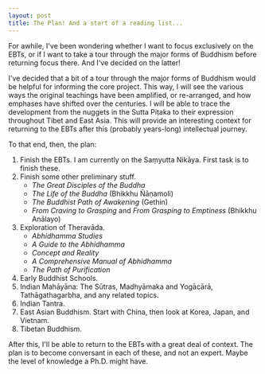 ```yaml
---
layout: post
title: The Plan! And a start of a reading list...
---
```


For awhile, I've been wondering whether I want to focus exclusively on the EBTs, or if I want to take a tour through the major forms of Buddhism before returning focus there.  And I've decided on the latter!

I've decided that a bit of a tour through the major forms of Buddhism would be helpful for informing the core project.  This way, I will see the various ways the original teachings have been amplified, or re-arranged, and how emphases have shifted over the centuries.  I will be able to trace the development from the nuggets in the Sutta Piṭaka to their expression throughout Tibet and East Asia.  This will provide an interesting context for returning to the EBTs after this (probably years-long) intellectual journey.

To that end, then, the plan:

1. Finish the EBTs.  I am currently on the Saṃyutta Nikāya.  First task is to finish these.
2. Finish some other preliminary stuff.
    - *The Great Disciples of the Buddha*
    - *The Life of the Buddha* (Bhikkhu Ñāṇamoli)
    - *The Buddhist Path of Awakening* (Gethin)
    - *From Craving to Grasping* and *From Grasping to Emptiness* (Bhikkhu Anālayo)
3. Exploration of Theravāda.
    - *Abhidhamma Studies*
    - *A Guide to the Abhidhamma*
    - *Concept and Reality*
    - *A Comprehensive Manual of Abhidhamma*
    - *The Path of Purification*
4. Early Buddhist Schools.
5. Indian Mahāyāna:  The Sūtras, Madhyāmaka and Yogācārā, Tathāgathagarbha, and any related topics.
6. Indian Tantra.
7. East Asian Buddhism.  Start with China, then look at Korea, Japan, and Vietnam.
8. Tibetan Buddhism.

After this, I'll be able to return to the EBTs with a great deal of context.  The plan is to become conversant in each of these, and not an expert.  Maybe the level of knowledge a Ph.D. might have.